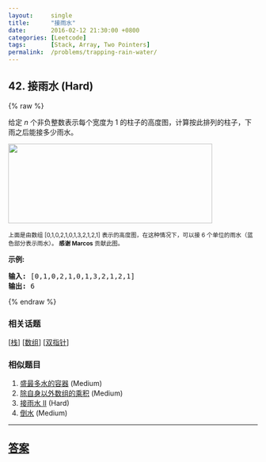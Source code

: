 ```yaml
---
layout:     single
title:      "接雨水"
date:       2016-02-12 21:30:00 +0800
categories: [Leetcode]
tags:       [Stack, Array, Two Pointers]
permalink:  /problems/trapping-rain-water/
---
```


## 42. 接雨水 (Hard)

{% raw %}

<p>给定&nbsp;<em>n</em> 个非负整数表示每个宽度为 1 的柱子的高度图，计算按此排列的柱子，下雨之后能接多少雨水。</p>

<p><img src="https://assets.leetcode-cn.com/aliyun-lc-upload/uploads/2018/10/22/rainwatertrap.png" style="height: 161px; width: 412px;"></p>

<p><small>上面是由数组 [0,1,0,2,1,0,1,3,2,1,2,1] 表示的高度图，在这种情况下，可以接 6 个单位的雨水（蓝色部分表示雨水）。&nbsp;<strong>感谢 Marcos</strong> 贡献此图。</small></p>

<p><strong>示例:</strong></p>

<pre><strong>输入:</strong> [0,1,0,2,1,0,1,3,2,1,2,1]
<strong>输出:</strong> 6</pre>

{% endraw %}

### 相关话题
  [[栈](https://github.com/openset/leetcode/tree/master/tag/stack/README.md)]
  [[数组](https://github.com/openset/leetcode/tree/master/tag/array/README.md)]
  [[双指针](https://github.com/openset/leetcode/tree/master/tag/two-pointers/README.md)]

### 相似题目
  1. [盛最多水的容器](/problems/container-with-most-water) (Medium)
  1. [除自身以外数组的乘积](/problems/product-of-array-except-self) (Medium)
  1. [接雨水 II](/problems/trapping-rain-water-ii) (Hard)
  1. [倒水](/problems/pour-water) (Medium)

---

## [答案](https://github.com/openset/leetcode/tree/master/problems/trapping-rain-water)
